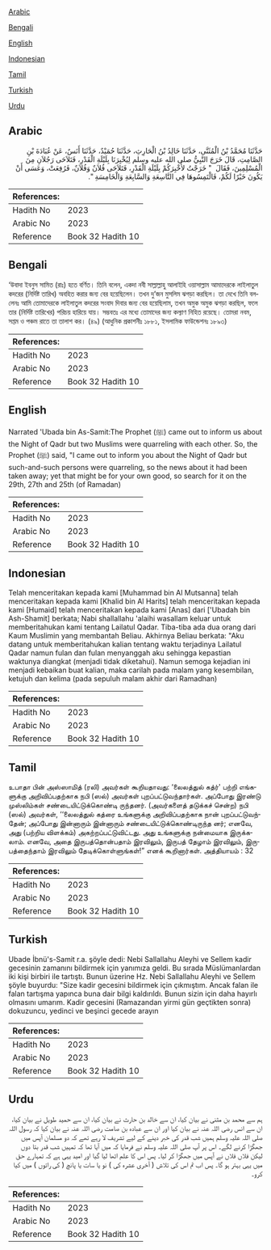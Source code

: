 [Arabic](#arabic)

[Bengali](#bengali)

[English](#english)

[Indonesian](#indonesian)

[Tamil](#tamil)

[Turkish](#turkish)

[Urdu](#urdu)

## Arabic


<div dir="rtl" lang="ar" style={{fontSize:'larger',backgroundColor:'#f8f9fa',padding:20}}>
حَدَّثَنَا مُحَمَّدُ بْنُ الْمُثَنَّى، حَدَّثَنَا خَالِدُ بْنُ الْحَارِثِ، حَدَّثَنَا حُمَيْدٌ، حَدَّثَنَا أَنَسٌ، عَنْ عُبَادَةَ بْنِ الصَّامِتِ، قَالَ خَرَجَ النَّبِيُّ صلى الله عليه وسلم لِيُخْبِرَنَا بِلَيْلَةِ الْقَدْرِ، فَتَلاَحَى رَجُلاَنِ مِنَ الْمُسْلِمِينَ، فَقَالَ ‏ "‏ خَرَجْتُ لأُخْبِرَكُمْ بِلَيْلَةِ الْقَدْرِ، فَتَلاَحَى فُلاَنٌ وَفُلاَنٌ، فَرُفِعَتْ، وَعَسَى أَنْ يَكُونَ خَيْرًا لَكُمْ، فَالْتَمِسُوهَا فِي التَّاسِعَةِ وَالسَّابِعَةِ وَالْخَامِسَةِ ‏"‏‏.‏
</div>
<div style={{backgroundColor:'#f8f9fa',padding:20, marginBottom: 10}}><table> <thead> <tr> <th>References:</th> <th></th> </tr> </thead> <tbody><tr><td>Hadith No</td><td>2023</td></tr><tr><td>Arabic No</td><td>2023</td></tr><tr><td>Reference</td><td>Book 32 Hadith 10</td></tr></tbody></table></div>

## Bengali


<div dir="ltr" lang="bn" style={{fontSize:'larger',backgroundColor:'#f8f9fa',padding:20}}>
‘উবাদা ইবনুস সামিত (রাঃ) হতে বর্ণিত। তিনি বলেন, একদা নবী সাল্লাল্লাহু আলাইহি ওয়াসাল্লাম আমাদেরকে লাইলাতুল কদরের (নির্দিষ্ট তারিখ) অবহিত করার জন্য বের হয়েছিলেন। তখন দু’জন মুসলিম ঝগড়া করছিল। তা দেখে তিনি বললেনঃ আমি তোমাদেরকে লাইলাতুল কদরের সংবাদ দিবার জন্য বের হয়েছিলাম, তখন অমুক অমুক ঝগড়া করছিল, ফলে তার (নির্দিষ্ট তারিখের) পরিচয় হারিয়ে যায়। সম্ভবতঃ এর মধ্যে তোমাদের জন্য কল্যাণ নিহিত রয়েছে। তোমরা নবম, সপ্তম ও পঞ্চম রাতে তা তালাশ কর। (৪৯) (আধুনিক প্রকাশনীঃ ১৮৮১, ইসলামিক ফাউন্ডেশনঃ ১৮৯৩)
</div>
<div style={{backgroundColor:'#f8f9fa',padding:20, marginBottom: 10}}><table> <thead> <tr> <th>References:</th> <th></th> </tr> </thead> <tbody><tr><td>Hadith No</td><td>2023</td></tr><tr><td>Arabic No</td><td>2023</td></tr><tr><td>Reference</td><td>Book 32 Hadith 10</td></tr></tbody></table></div>

## English


<div dir="ltr" lang="en" style={{fontSize:'larger',backgroundColor:'#f8f9fa',padding:20}}>
Narrated 'Ubada bin As-Samit:The Prophet (ﷺ) came out to inform us about the Night of Qadr but two Muslims were quarreling with each other. So, the Prophet (ﷺ) said, "I came out to inform you about the Night of Qadr but such-and-such persons were quarreling, so the news about it had been taken away; yet that might be for your own good, so search for it on the 29th, 27th and 25th (of Ramadan)
</div>
<div style={{backgroundColor:'#f8f9fa',padding:20, marginBottom: 10}}><table> <thead> <tr> <th>References:</th> <th></th> </tr> </thead> <tbody><tr><td>Hadith No</td><td>2023</td></tr><tr><td>Arabic No</td><td>2023</td></tr><tr><td>Reference</td><td>Book 32 Hadith 10</td></tr></tbody></table></div>

## Indonesian


<div dir="ltr" lang="id" style={{fontSize:'larger',backgroundColor:'#f8f9fa',padding:20}}>
Telah menceritakan kepada kami [Muhammad bin Al Mutsanna] telah menceritakan kepada kami [Khalid bin Al Harits] telah menceritakan kepada kami [Humaid] telah menceritakan kepada kami [Anas] dari ['Ubadah bin Ash-Shamit] berkata; Nabi shallallahu 'alaihi wasallam keluar untuk memberitahukan kami tentang Lailatul Qadar. Tiba-tiba ada dua orang dari Kaum Muslimin yang membantah Beliau. Akhirnya Beliau berkata: "Aku datang untuk memberitahukan kalian tentang waktu terjadinya Lailatul Qadar namun fulan dan fulan menyanggah aku sehingga kepastian waktunya diangkat (menjadi tidak diketahui). Namun semoga kejadian ini menjadi kebaikan buat kalian, maka carilah pada malam yang kesembilan, ketujuh dan kelima (pada sepuluh malam akhir dari Ramadhan)
</div>
<div style={{backgroundColor:'#f8f9fa',padding:20, marginBottom: 10}}><table> <thead> <tr> <th>References:</th> <th></th> </tr> </thead> <tbody><tr><td>Hadith No</td><td>2023</td></tr><tr><td>Arabic No</td><td>2023</td></tr><tr><td>Reference</td><td>Book 32 Hadith 10</td></tr></tbody></table></div>

## Tamil


<div dir="ltr" lang="ta" style={{fontSize:'larger',backgroundColor:'#f8f9fa',padding:20}}>
உபாதா பின் அஸ்ஸாமித் (ரலி) அவர்கள் கூறியதாவது: ‘லைலத்துல் கத்ர்' பற்றி எங்களுக்கு அறிவிப்பதற்காக நபி (ஸல்) அவர்கள் புறப்பட்டுவந்தார்கள். அப்போது இரண்டு முஸ்லிம்கள் சண்டையிட்டுக்கொண்டி ருந்தனர். (அவர்களைத் தடுக்கச் சென்ற) நபி (ஸல்) அவர்கள், ‘‘லைலத்துல் கத்ரை உங்களுக்கு அறிவிப்பதற்காக நான் புறப்பட்டுவந்தேன்; அப்போது இன்னாரும் இன்னாரும் சண்டையிட்டுக்கொண்டிருந்த னர்; எனவே, அது (பற்றிய விளக்கம்) அகற்றப்பட்டுவிட்டது. அது உங்களுக்கு நன்மையாக இருக்கலாம். எனவே, அதை இருபத்தொன்பதாம் இரவிலும், இருபத் தேழாம் இரவிலும், இருபத்தைந்தாம் இரவிலும் தேடிக்கொள்ளுங்கள்!” எனக் கூறினார்கள். அத்தியாயம் : 32
</div>
<div style={{backgroundColor:'#f8f9fa',padding:20, marginBottom: 10}}><table> <thead> <tr> <th>References:</th> <th></th> </tr> </thead> <tbody><tr><td>Hadith No</td><td>2023</td></tr><tr><td>Arabic No</td><td>2023</td></tr><tr><td>Reference</td><td>Book 32 Hadith 10</td></tr></tbody></table></div>

## Turkish


<div dir="ltr" lang="tr" style={{fontSize:'larger',backgroundColor:'#f8f9fa',padding:20}}>
Ubade İbnü's-Samit r.a. şöyle dedi: Nebi Sallallahu Aleyhi ve Sellem kadir gecesinin zamanını bildirmek için yanımıza geldi. Bu sırada Müslümanlardan iki kişi birbiri ile tartıştı. Bunun üzerine Hz. Nebi Sallallahu Aleyhi ve Sellem şöyle buyurdu: "Size kadir gecesini bildirmek için çıkmıştım. Ancak falan ile falan tartışma yapınca buna dair bilgi kaldırıldı. Bunun sizin için daha hayırlı olmasını umarım. Kadir gecesini (Ramazandan yirmi gün geçtikten sonra) dokuzuncu, yedinci ve beşinci gecede arayın
</div>
<div style={{backgroundColor:'#f8f9fa',padding:20, marginBottom: 10}}><table> <thead> <tr> <th>References:</th> <th></th> </tr> </thead> <tbody><tr><td>Hadith No</td><td>2023</td></tr><tr><td>Arabic No</td><td>2023</td></tr><tr><td>Reference</td><td>Book 32 Hadith 10</td></tr></tbody></table></div>

## Urdu


<div dir="rtl" lang="ur" style={{fontSize:'larger',backgroundColor:'#f8f9fa',padding:20}}>
ہم سے محمد بن مثنی نے بیان کیا، ان سے خالد بن حارث نے بیان کیا، ان سے حمید طویل نے بیان کیا، ان سے انس رضی اللہ عنہ نے بیان کیا اور ان سے عبادہ بن صامت رضی اللہ عنہ نے بیان کیا کہ رسول اللہ صلی اللہ علیہ وسلم ہمیں شب قدر کی خبر دینے کے لیے تشریف لا رہے تھے کہ دو مسلمان آپس میں جھگڑا کرنے لگے۔ اس پر آپ صلی اللہ علیہ وسلم نے فرمایا کہ میں آیا تھا کہ تمہیں شب قدر بتا دوں لیکن فلاں فلاں نے آپس میں جھگڑا کر لیا۔ پس اس کا علم اٹھا لیا گیا اور امید یہی ہے کہ تمہارے حق میں یہی بہتر ہو گا۔ پس اب تم اس کی تلاش ( آخری عشرہ کی ) نو یا سات یا پانچ ( کی راتوں ) میں کیا کرو۔
</div>
<div style={{backgroundColor:'#f8f9fa',padding:20, marginBottom: 10}}><table> <thead> <tr> <th>References:</th> <th></th> </tr> </thead> <tbody><tr><td>Hadith No</td><td>2023</td></tr><tr><td>Arabic No</td><td>2023</td></tr><tr><td>Reference</td><td>Book 32 Hadith 10</td></tr></tbody></table></div>